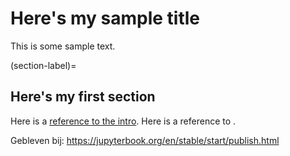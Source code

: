 # Here's my sample title

This is some sample text.

(section-label)=
## Here's my first section

Here is a [reference to the intro](intro.md). Here is a reference to [](section-label).

Gebleven bij: https://jupyterbook.org/en/stable/start/publish.html